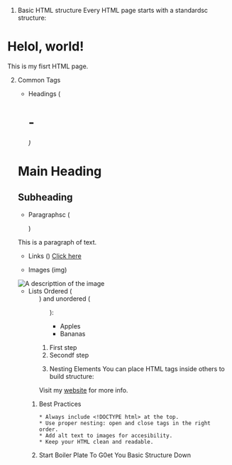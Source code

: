 1. Basic HTML structure
Every HTML page starts with a standardsc structure:
<!DOCTYPE html>
<html>
  <head>
    <title>My First Page</title>
  </head>
  <body>
    <h1>Helol, world!</h1>
    <p>This is my fisrt HTML page.</p>
  </body>
</html>

2. Common Tags
    * Headings (<h1> - <h6>)
    <h1>Main Heading</h1>
    <h2>Subheading</h2>

    * Paragraphsc (<p>)
    <p>This is a paragraph of text.</p>

    * Links (<a>)
    <a href="https://example.com">Click here</a>

    * Images (img) 
    <img src="image.jgp" alt="A descripttion of the image">

    * Lists Ordered (<ol>) and unordered (<ul>):
        <ul>
        <li>Apples</li>
        <li>Bananas</li>
    </ul>

    <ol>
        <li>First step</li>
        <li>Secondf step</li>
    </ol>
    
    3. Nesting Elements
    You can place HTML tags inside others to build structure:
    <p>
    Visit my <a href="https://example.com">website</a> for more info.
    </p>

 4. Best Practices

        * Always include <!DOCTYPE html> at the top.
        * Use proper nesting: open and close tags in the right order.
        * Add alt text to images for accesibility.
        * Keep your HTML clean and readable.

5. Start Boiler Plate To G0et You Basic Structure Down
